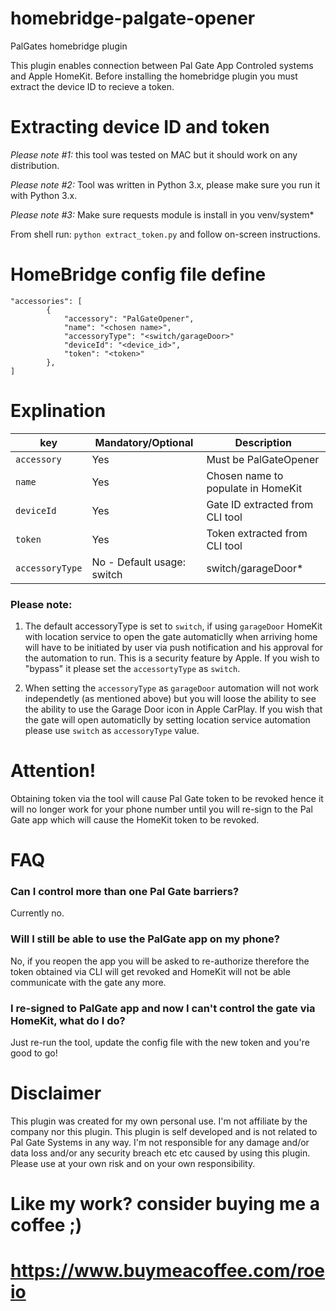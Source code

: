 # homebridge-palgate-opener
PalGates homebridge plugin

This plugin enables connection between Pal Gate App Controled systems and Apple HomeKit.
Before installing the homebridge plugin you must extract the device ID to recieve a token.

# Extracting device ID and token
*Please note #1:* this tool was tested on MAC but it should work on any distribution.

*Please note #2:* Tool was written in Python 3.x, please make sure you run it with Python 3.x.

*Please note #3:* Make sure requests module is install in you venv/system*

From shell run:
`python extract_token.py` and follow on-screen instructions.

# HomeBridge config file define
```
"accessories": [
        {
            "accessory": "PalGateOpener",
            "name": "<chosen name>",
            "accessoryType": "<switch/garageDoor>"
            "deviceId": "<device_id>",
            "token": "<token>"
        },
]
```
# Explination
| key | Mandatory/Optional |Description |
| --- | --- | --- |
| `accessory` | Yes |Must be PalGateOpener |
| `name` |Yes |Chosen name to populate in HomeKit |
| `deviceId`|Yes | Gate ID extracted from CLI tool |
| `token` |Yes| Token extracted from CLI tool |
| `accessoryType`|No - Default usage: switch | switch/garageDoor* |
### Please note:
1. The default accessoryType is set to `switch`, if using `garageDoor` HomeKit with location service to open the gate
automaticlly when arriving home will have to be initiated by user via push notification and his approval for the automation to run.
This is a security feature by Apple.
If you wish to "bypass" it please set the `accessortyType` as `switch`.

2. When setting the `accessoryType` as `garageDoor` automation will not work independetly (as mentioned above) but you will loose the ability
to see the ability to use the Garage Door icon in Apple CarPlay.
If you wish that the gate will open automaticlly by setting location service automation please use `switch` as `accessoryType` value.

# Attention!
Obtaining token via the tool will cause Pal Gate token to be revoked hence it will no longer work for your
phone number until you will re-sign to the Pal Gate app which will cause the HomeKit token to be revoked.

# FAQ
### Can I control more than one Pal Gate barriers?
Currently no.
### Will I still be able to use the PalGate app on my phone?
No, if you reopen the app you will be asked to re-authorize therefore the token obtained via CLI will get revoked and HomeKit will not be able communicate with the gate any more.
### I re-signed to PalGate app and now I can't control the gate via HomeKit, what do I do?
Just re-run the tool, update the config file with the new token and you're good to go!

# Disclaimer
This plugin was created for my own personal use. I'm not affiliate by the company nor this plugin.
This plugin is self developed and is not related to Pal Gate Systems in any way.
I'm not responsible for any damage and/or data loss and/or any security breach etc etc caused by using this plugin.
Please use at your own risk and on your own responsibility.


# Like my work? consider buying me a coffee ;)
# https://www.buymeacoffee.com/roeio
